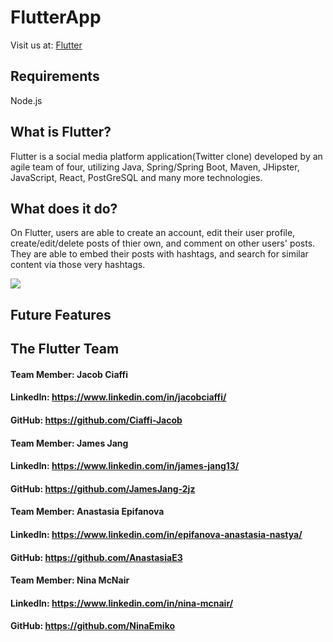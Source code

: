 # FlutterApp

Visit us at:
[Flutter](https://flutter-app.herokuapp.com/)

## Requirements

Node.js

## What is Flutter?

Flutter is a social media platform application(Twitter clone) developed by an agile team of four, utilizing Java, Spring/Spring Boot, Maven, JHipster, JavaScript, React, PostGreSQL and many more technologies.

## What does it do?

On Flutter, users are able to create an account, edit their user profile, create/edit/delete posts of thier own, and comment on other users' posts. They are able to embed their posts with hashtags, and search for similar content via those very hashtags.

![](https://github.com/Ringlet-TwitterClone-Flutter/FlutterApp/blob/main/Flutter_UI.gif)

## Future Features

## The Flutter Team

#### Team Member: Jacob Ciaffi

#### LinkedIn: https://www.linkedin.com/in/jacobciaffi/

#### GitHub: https://github.com/Ciaffi-Jacob

#### Team Member: James Jang

#### LinkedIn: https://www.linkedin.com/in/james-jang13/

#### GitHub: https://github.com/JamesJang-2jz

#### Team Member: Anastasia Epifanova

#### LinkedIn: https://www.linkedin.com/in/epifanova-anastasia-nastya/

#### GitHub: https://github.com/AnastasiaE3

#### Team Member: Nina McNair

#### LinkedIn: https://www.linkedin.com/in/nina-mcnair/

#### GitHub: https://github.com/NinaEmiko

